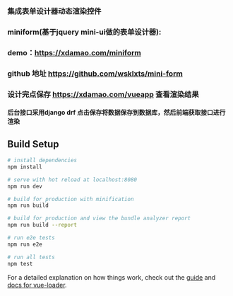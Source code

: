 


### 集成表单设计器动态渲染控件  <br /> 
### miniform(基于jquery mini-ui做的表单设计器):
### demo：https://xdamao.com/miniform <br /> 
### github 地址 https://github.com/wsklxts/mini-form  <br /> 
### 设计完点保存 https://xdamao.com/vueapp 查看渲染结果 <br /> 
#### 后台接口采用django drf 点击保存将数据保存到数据库，然后前端获取接口进行渲染



## Build Setup

``` bash
# install dependencies
npm install

# serve with hot reload at localhost:8080
npm run dev

# build for production with minification
npm run build

# build for production and view the bundle analyzer report
npm run build --report

# run e2e tests
npm run e2e

# run all tests
npm test
```

For a detailed explanation on how things work, check out the [guide](http://vuejs-templates.github.io/webpack/) and [docs for vue-loader](http://vuejs.github.io/vue-loader).
